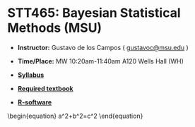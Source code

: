 # STT465: Bayesian Statistical Methods (MSU)


* **Instructor:** Gustavo de los Campos ( gustavoc@msu.edu )

* **Time/Place:** MW 10:20am-11:40am A120 Wells Hall (WH)   

* **[Syllabus](https://www.dropbox.com/s/p08vzobbyu6utme/STT465_Syllabus.docx?dl=0)**
* **[Required textbook](http://www.stat.washington.edu/people/pdhoff/book.php)**
* **[R-software](http://www.r-project.org/)**

\begin{equation}
  a^2+b^2=c^2
\end{equation}
